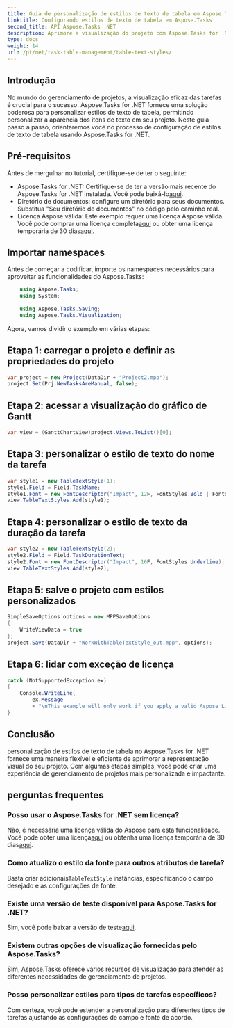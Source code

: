 ```yaml
---
title: Guia de personalização de estilos de texto de tabela em Aspose.Tasks
linktitle: Configurando estilos de texto de tabela em Aspose.Tasks
second_title: API Aspose.Tasks .NET
description: Aprimore a visualização do projeto com Aspose.Tasks for .NET. Aprenda a configurar estilos de texto de tabela passo a passo. Aumente a eficiência e a apresentação.
type: docs
weight: 14
url: /pt/net/task-table-management/table-text-styles/
---
```

## Introdução
No mundo do gerenciamento de projetos, a visualização eficaz das tarefas é crucial para o sucesso. Aspose.Tasks for .NET fornece uma solução poderosa para personalizar estilos de texto de tabela, permitindo personalizar a aparência dos itens de texto em seu projeto. Neste guia passo a passo, orientaremos você no processo de configuração de estilos de texto de tabela usando Aspose.Tasks for .NET.
## Pré-requisitos
Antes de mergulhar no tutorial, certifique-se de ter o seguinte:
- Aspose.Tasks for .NET: Certifique-se de ter a versão mais recente do Aspose.Tasks for .NET instalada. Você pode baixá-lo[aqui](https://releases.aspose.com/tasks/net/).
- Diretório de documentos: configure um diretório para seus documentos. Substitua "Seu diretório de documentos" no código pelo caminho real.
-  Licença Aspose válida: Este exemplo requer uma licença Aspose válida. Você pode comprar uma licença completa[aqui](https://purchase.aspose.com/buy) ou obter uma licença temporária de 30 dias[aqui](https://purchase.aspose.com/temporary-license/).
## Importar namespaces
Antes de começar a codificar, importe os namespaces necessários para aproveitar as funcionalidades do Aspose.Tasks:
```csharp
    using Aspose.Tasks;
    using System;
    
    using Aspose.Tasks.Saving;
    using Aspose.Tasks.Visualization;
```
Agora, vamos dividir o exemplo em várias etapas:
## Etapa 1: carregar o projeto e definir as propriedades do projeto
```csharp
var project = new Project(DataDir + "Project2.mpp");
project.Set(Prj.NewTasksAreManual, false);
```
## Etapa 2: acessar a visualização do gráfico de Gantt
```csharp
var view = (GanttChartView)project.Views.ToList()[0];
```
## Etapa 3: personalizar o estilo de texto do nome da tarefa
```csharp
var style1 = new TableTextStyle(1);
style1.Field = Field.TaskName;
style1.Font = new FontDescriptor("Impact", 12F, FontStyles.Bold | FontStyles.Italic);
view.TableTextStyles.Add(style1);
```
## Etapa 4: personalizar o estilo de texto da duração da tarefa
```csharp
var style2 = new TableTextStyle(2);
style2.Field = Field.TaskDurationText;
style2.Font = new FontDescriptor("Impact", 16F, FontStyles.Underline);
view.TableTextStyles.Add(style2);
```
## Etapa 5: salve o projeto com estilos personalizados
```csharp
SimpleSaveOptions options = new MPPSaveOptions
{
    WriteViewData = true
};
project.Save(DataDir + "WorkWithTableTextStyle_out.mpp", options);
```
## Etapa 6: lidar com exceção de licença
```csharp
catch (NotSupportedException ex)
{
    Console.WriteLine(
        ex.Message
        + "\nThis example will only work if you apply a valid Aspose License. You can purchase a full license or get a 30-day temporary license from [Aspose](http://www.aspose.com/purchase/default.aspx).");
}
```
## Conclusão
personalização de estilos de texto de tabela no Aspose.Tasks for .NET fornece uma maneira flexível e eficiente de aprimorar a representação visual do seu projeto. Com algumas etapas simples, você pode criar uma experiência de gerenciamento de projetos mais personalizada e impactante.
## perguntas frequentes
### Posso usar o Aspose.Tasks for .NET sem licença?
 Não, é necessária uma licença válida do Aspose para esta funcionalidade. Você pode obter uma licença[aqui](https://purchase.aspose.com/buy) ou obtenha uma licença temporária de 30 dias[aqui](https://purchase.aspose.com/temporary-license/).
### Como atualizo o estilo da fonte para outros atributos de tarefa?
 Basta criar adicionais`TableTextStyle` instâncias, especificando o campo desejado e as configurações de fonte.
### Existe uma versão de teste disponível para Aspose.Tasks for .NET?
 Sim, você pode baixar a versão de teste[aqui](https://releases.aspose.com/).
### Existem outras opções de visualização fornecidas pelo Aspose.Tasks?
Sim, Aspose.Tasks oferece vários recursos de visualização para atender às diferentes necessidades de gerenciamento de projetos.
### Posso personalizar estilos para tipos de tarefas específicos?
Com certeza, você pode estender a personalização para diferentes tipos de tarefas ajustando as configurações de campo e fonte de acordo.